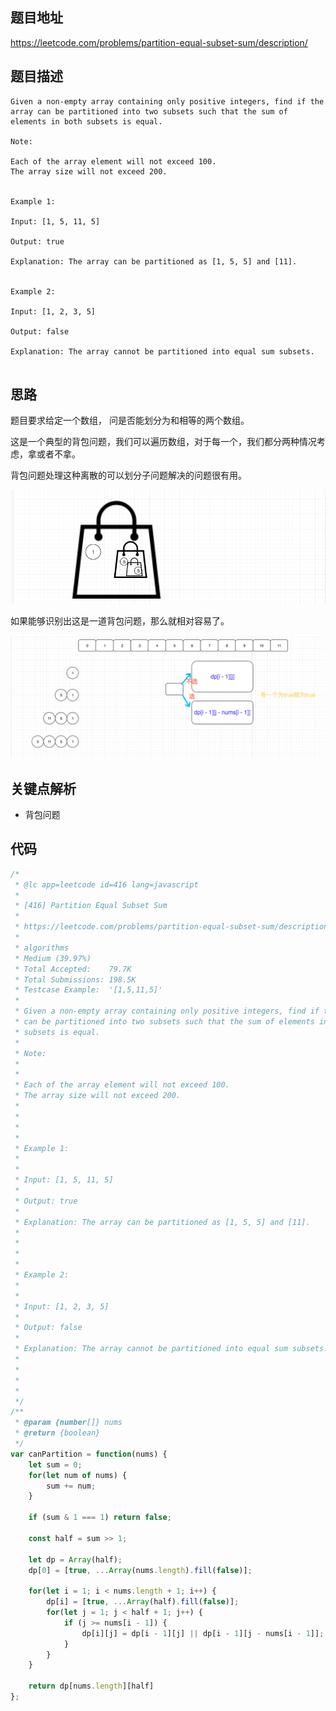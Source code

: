 ## 题目地址

https://leetcode.com/problems/partition-equal-subset-sum/description/

## 题目描述

```
Given a non-empty array containing only positive integers, find if the array can be partitioned into two subsets such that the sum of elements in both subsets is equal.

Note:

Each of the array element will not exceed 100.
The array size will not exceed 200.
 

Example 1:

Input: [1, 5, 11, 5]

Output: true

Explanation: The array can be partitioned as [1, 5, 5] and [11].
 

Example 2:

Input: [1, 2, 3, 5]

Output: false

Explanation: The array cannot be partitioned into equal sum subsets.


```

## 思路

题目要求给定一个数组， 问是否能划分为和相等的两个数组。

这是一个典型的背包问题，我们可以遍历数组，对于每一个，我们都分两种情况考虑，拿或者不拿。

背包问题处理这种离散的可以划分子问题解决的问题很有用。

![416.partition-equal-subset-sum-1](../assets/problems/416.partition-equal-subset-sum-1.png)

如果能够识别出这是一道背包问题，那么就相对容易了。

![416.partition-equal-subset-sum-2](../assets/problems/416.partition-equal-subset-sum-2.png)
## 关键点解析

- 背包问题

## 代码

```js
/*
 * @lc app=leetcode id=416 lang=javascript
 *
 * [416] Partition Equal Subset Sum
 *
 * https://leetcode.com/problems/partition-equal-subset-sum/description/
 *
 * algorithms
 * Medium (39.97%)
 * Total Accepted:    79.7K
 * Total Submissions: 198.5K
 * Testcase Example:  '[1,5,11,5]'
 *
 * Given a non-empty array containing only positive integers, find if the array
 * can be partitioned into two subsets such that the sum of elements in both
 * subsets is equal.
 * 
 * Note:
 * 
 * 
 * Each of the array element will not exceed 100.
 * The array size will not exceed 200.
 * 
 * 
 * 
 * 
 * Example 1:
 * 
 * 
 * Input: [1, 5, 11, 5]
 * 
 * Output: true
 * 
 * Explanation: The array can be partitioned as [1, 5, 5] and [11].
 * 
 * 
 * 
 * 
 * Example 2:
 * 
 * 
 * Input: [1, 2, 3, 5]
 * 
 * Output: false
 * 
 * Explanation: The array cannot be partitioned into equal sum subsets.
 * 
 * 
 * 
 * 
 */
/**
 * @param {number[]} nums
 * @return {boolean}
 */
var canPartition = function(nums) {
    let sum = 0;
    for(let num of nums) {
        sum += num;
    }

    if (sum & 1 === 1) return false;

    const half = sum >> 1;

    let dp = Array(half); 
    dp[0] = [true, ...Array(nums.length).fill(false)];

    for(let i = 1; i < nums.length + 1; i++) {
        dp[i] = [true, ...Array(half).fill(false)];
        for(let j = 1; j < half + 1; j++) {
            if (j >= nums[i - 1]) {
                dp[i][j] = dp[i - 1][j] || dp[i - 1][j - nums[i - 1]];
            }
        }
    }

    return dp[nums.length][half]
};

```

